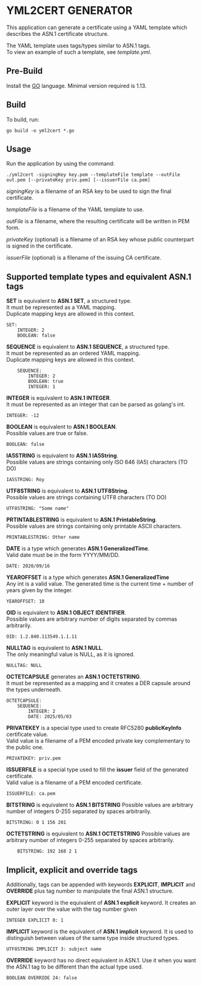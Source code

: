 # YML2CERT GENERATOR

This application can generate a certificate using a YAML template which describes the ASN.1 certificate structure.

The YAML template uses tags/types similar to ASN.1 tags. \
To view an example of such a template, see *template.yml*.

## Pre-Build

Install the [GO](https://golang.org/doc/install) language. Minimal version required is 1.13.

## Build

To build, run:

    go build -o yml2cert *.go

## Usage

Run the application by using the command:

    ./yml2cert -signingKey key.pem --templateFile template --outFile out.pem [--privateKey priv.pem] [--issuerFile ca.pem]

*signingKey* is a filename of an RSA key to be used to sign the final certificate.

*templateFile* is a filename of the YAML template to use.

*outFile* is a filename, where the resulting certificate will be written in PEM form.

*privateKey* (optional) is a filename of an RSA key whose public counterpart is signed in the certificate.

*issuerFile* (optional) is a filename of the issuing CA certificate.

## Supported template types and equivalent ASN.1 tags

**SET** is equivalent to **ASN.1 SET**, a structured type. \
It must be represented as a YAML mapping. \
Duplicate mapping keys are allowed in this context.
    
    SET:
        INTEGER: 2
        BOOLEAN: false

**SEQUENCE** is equivalent to **ASN.1 SEQUENCE**, a structured type. \
It must be represented as an ordered YAML mapping. \
Duplicate mapping keys are allowed in this context. 

        SEQUENCE:
            INTEGER: 2
            BOOLEAN: true
            INTEGER: 1
            
**INTEGER** is equivalent to **ASN.1 INTEGER**. \
It must be represented as an integer that can be parsed as golang's int.

    INTEGER: -12
    
**BOOLEAN** is equivalent to **ASN.1 BOOLEAN**. \
Possible values are true or false.

    BOOLEAN: false

**IA5STRING** is equivalent to **ASN.1 IA5String**. \
Possible values are strings containing only ISO 646 (IA5) characters (TO DO)

    IA5STRING: Roy
    
**UTF8STRING** is equivalent to **ASN.1 UTF8String**. \
Possible values are strings containing UTF8 characters (TO DO)

    UTF8STRING: "Some name"
    
**PRTINTABLESTRING** is equivalent to **ASN.1 PrintableString**. \
Possible values are strings containing only printable ASCII characters.

    PRINTABLESTRING: Other name

**DATE** is a type which generates **ASN.1 GeneralizedTime**. \
Valid date must be in the form YYYY/MM/DD.

    DATE: 2020/09/16

**YEAROFFSET** is a type which generates **ASN.1 GeneralizedTime** \
Any int is a valid value. The generated time is the current time + number of years given by the integer.

    YEAROFFSET: 10
    
**OID** is equivalent to **ASN.1 OBJECT IDENTIFIER**. \
Possible values are arbitrary number of digits separated by commas arbitrarily.

    OID: 1.2.840.113549.1.1.11 
    
**NULLTAG** is equivalent to **ASN.1 NULL**. \
The only meaningful value is NULL, as it is ignored.

    NULLTAG: NULL
    
**OCTETCAPSULE** generates an **ASN.1 OCTETSTRING**. \
It must be represented as a mapping and it creates a DER capsule around the types underneath. 

    OCTETCAPSULE:
        SEQUENCE:
            INTEGER: 2
            DATE: 2025/05/03
            
**PRIVATEKEY** is a special type used to create RFC5280 **publicKeyInfo** certificate value. \
Valid value is a filename of a PEM encoded private key complementary to the public one.

    PRIVATEKEY: priv.pem
    
**ISSUERFILE** is a special type used to fill the **issuer** field of the generated certificate. \
Valid value is a filename of a PEM encoded certificate.

    ISSUERFILE: ca.pem
    
**BITSTRING** is equivalent to **ASN.1 BITSTRING**
Possible values are arbitrary number of integers 0-255 separated by spaces arbitrarily.

    BITSTRING: 0 1 156 201
    
**OCTETSTRING** is equivalent to **ASN.1 OCTETSTRING**
Possible values are arbitrary number of integers 0-255 separated by spaces arbitrarily.
    
        BITSTRING: 192 168 2 1

## Implicit, explicit and override tags

Additionally, tags can be appended with keywords **EXPLICIT**, **IMPLICIT** and **OVERRIDE** plus tag number to manipulate the final ASN.1 structure.

**EXPLICIT** keyword is the equivalent of **ASN.1 explicit** keyword.
It creates an outer layer over the value with the tag number given

    INTEGER EXPLICIT 0: 1
    
**IMPLICIT** keyword is the equivalent of **ASN.1 implicit** keyword.
It is used to distinguish between values of the same type inside structured types.

    UTF8STRING IMPLICIT 3: subject name  
    
**OVERRIDE** keyword has no direct equivalent in ASN.1. Use it when you want the ASN.1 tag to be different than the actual type used.

    BOOLEAN OVERRIDE 24: false